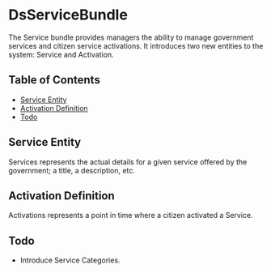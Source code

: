 # DsServiceBundle

The Service bundle provides managers the ability to manage government services and citizen service activations. It introduces two new entities to the system: Service and Activation.

## Table of Contents

- [Service Entity](#service-entity)
- [Activation Definition](#activation-definition)
- [Todo](#todo)

## Service Entity

Services represents the actual details for a given service offered by the government; a title, a description, etc.

## Activation Definition

Activations represents a point in time where a citizen activated a Service.

## Todo

- Introduce Service Categories.
